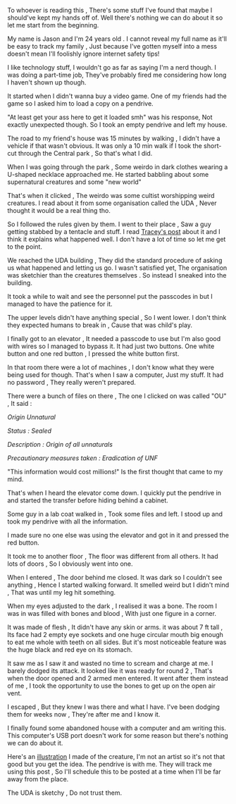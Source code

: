 To whoever is reading this , There's some stuff I've found that maybe I should've kept my hands off of. Well there's nothing we can do about it so let me start from the beginning.


My name is Jason and I'm 24 years old . I cannot reveal my full name as it'll be easy to track my family , Just because I've gotten myself into a mess doesn't mean I'll foolishly ignore internet safety tips!


I like technology stuff, I wouldn't go as far as saying I'm a nerd though. I was doing a part-time job, They've probably fired me considering how long I haven't shown up though. 


It started when I didn't wanna buy a video game. One of my friends had the game so I asked him to load a copy on a pendrive.


"At least get your ass here to get it loaded smh" was his response, Not exactly unexpected though. So I took an empty pendrive and left my house.


The road to my friend's house was 15 minutes by walking , I didn't have a vehicle if that wasn't obvious. It was only a 10 min walk if I took the short-cut through the Central park , So that's what I did.


When I was going through the park , Some weirdo in dark clothes wearing a U-shaped necklace approached me. He started babbling about some supernatural creatures and some "new world"


That's when it clicked , The weirdo was some cultist worshipping weird creatures. I read about it from some organisation called the UDA , Never thought it would be a real thing tho.


So I followed the rules given by them. I went to their place , Saw a guy getting stabbed by a tentacle and stuff. I read [Tracey's post](https://www.reddit.com/r/nosleep/s/hlD0qNDEE8) about it and I think it explains what happened well. I don't have a lot of time so let me get to the point.


We reached the UDA building , They did the standard procedure of asking us what happened and letting us go. I wasn't satisfied yet, The organisation was sketchier than the creatures themselves . So instead I sneaked into the building.


It took a while to wait and see the personnel put the passcodes in but I managed to have the patience for it. 


The upper levels didn't have anything special , So I went lower. I don't think they expected humans to break in , Cause that was child's play.


I finally got to an elevator , It needed a passcode to use but I'm also good with wires so I managed to bypass it. It had just two buttons. One white button and one red button , I pressed the white button first.


In that room there were a lot of machines , I don't know what they were being used for though. That's when I saw a computer, Just my stuff. It had no password , They really weren't prepared.


There were a bunch of files on there , The one I clicked on was called "OU" , It said :


*Origin Unnatural*


*Status : Sealed*


*Description : Origin of all unnaturals*


*Precautionary measures taken : Eradication of UNF*


"This information would cost millions!" Is the first thought that came to my mind.


That's when I heard the elevator come down. I quickly put the pendrive in and started the transfer before hiding behind a cabinet.



Some guy in a lab coat walked in , Took some files and left. I stood up and took my pendrive with all the information.


I made sure no one else was using the elevator and got in it and pressed the red button.


It took me to another floor , The floor was different from all others. It had lots of doors , So I obviously went into one.


When I entered , The door behind me closed. It was dark so I couldn't see anything , Hence I started walking forward. It smelled weird but I didn't mind , That was until my leg hit something.


When my eyes adjusted to the dark , I realised it was a bone. The room I was in was filled with bones and blood  , With just one figure in a corner.


It was made of flesh , It didn't have any skin or arms. it was about 7 ft tall , Its face had 2 empty eye sockets and one huge circular mouth big enough to eat me whole with teeth on all sides. But it's most noticeable feature was the huge black and red eye on its stomach.


It saw me as I saw it and wasted no time to scream and charge at me. I barely dodged its attack. It looked like it was ready for round 2 , That's when the door opened and 2 armed men entered. It went after them instead of me , I took the opportunity to use the bones to get up on the open air vent. 


I escaped , But they knew I was there and what I have. I've been dodging them for weeks now , They're after me and I know it.


I finally found some abandoned house with a computer and am writing this. This computer's USB port doesn't work for some reason but there's nothing we can do about it.


Here's an [illustration](https://imgur.com/a/M1s3GSY) I made of the creature, I'm not an artist so it's not that good but you get the idea. The pendrive is with me. They will track me using this post , So I'll schedule this to be posted at a time when I'll be far away from the place.


The UDA is sketchy , Do not trust them.











